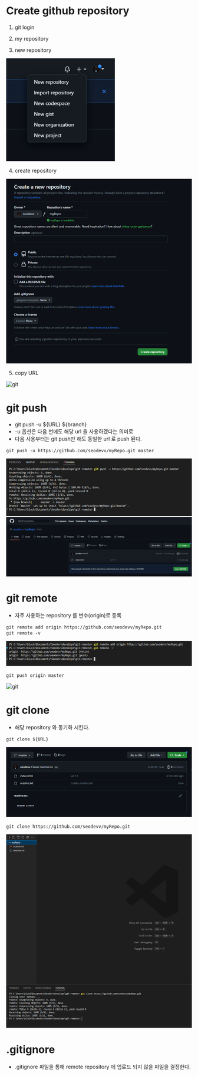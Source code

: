 # Create github repository
1. git login

2. my repository

3. new repository
<img src="./img/newRepository.png" alt="git"/>

4. create repository
<img src="./img/createRepository.png" alt="git"/>

5. copy URL
<img src="./img/copyURL" alt="git"/>


# git push
+ git push -u ${URL} ${branch}
+ -u 옵션은 다음 번에도 해당 url 을 사용하겠다는 의미로
+ 다음 사용부터는 git push만 해도 동일한 url 로 push 된다.
```
git push -u https://github.com/seodevv/myRepo.git master
```
<img src="./img/gitPush_1.png" alt="git"/>
<img src="./img/gitPush_2.png" alt="git"/>

# git remote
+ 자주 사용하는 repository 를 변수(origin)로 등록
```
git remote add origin https://github.com/seodevv/myRepo.git
git remote -v
```
<img src="./img/gitRemote.png" alt="git"/>

```
git push origin master
```
<img src="./img/gitOrigin.png" alt="git"/>

# git clone
+ 해당 repository 와 동기화 시킨다.
```
git clone ${URL}
```
<img src="./img/gitClone.png" alt="git"/>

```
git clone https://github.com/seodevv/myRepo.git
```
<img src="./img/gitClone_2.png" alt="git"/>

# .gitignore
+ .gitignore 파일을 통해 remote repository 에 업로드 되지 않을 파일을 결정한다.

